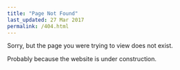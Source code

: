 ```yaml
---
title: "Page Not Found"
last_updated: 27 Mar 2017
permalink: /404.html
---  
```


Sorry, but the page you were trying to view does not exist.

Probably because the website is under construction.

